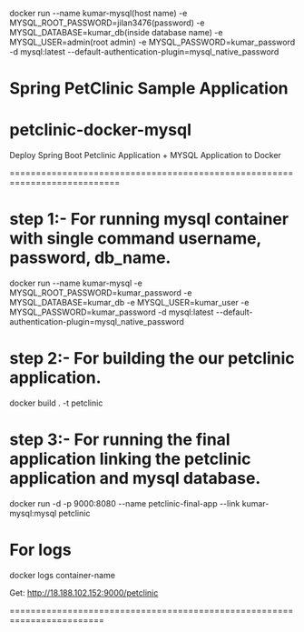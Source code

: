 docker run --name kumar-mysql(host name) -e MYSQL_ROOT_PASSWORD=jilan3476(password) -e MYSQL_DATABASE=kumar_db(inside database name) -e MYSQL_USER=admin(root admin) -e MYSQL_PASSWORD=kumar_password -d mysql:latest --default-authentication-plugin=mysql_native_password


# Spring PetClinic Sample Application

# petclinic-docker-mysql


Deploy Spring Boot Petclinic Application + MYSQL Application to Docker


===========================================================================


# step 1:- For running mysql container with single command username, password, db_name.


docker run --name kumar-mysql -e MYSQL_ROOT_PASSWORD=kumar_password -e MYSQL_DATABASE=kumar_db -e MYSQL_USER=kumar_user -e MYSQL_PASSWORD=kumar_password -d mysql:latest --default-authentication-plugin=mysql_native_password


# step 2:- For building the our petclinic application.

docker build . -t petclinic


# step 3:- For running the final application linking the petclinic application and mysql database.

docker run -d -p 9000:8080 --name petclinic-final-app --link kumar-mysql:mysql petclinic   


For logs
===========
docker logs container-name


Get:  http://18.188.102.152:9000/petclinic

========================================================================
